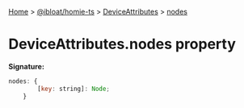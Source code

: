 [Home](./index) &gt; [@ibloat/homie-ts](./homie-ts.md) &gt; [DeviceAttributes](./homie-ts.deviceattributes.md) &gt; [nodes](./homie-ts.deviceattributes.nodes.md)

# DeviceAttributes.nodes property


**Signature:**
```javascript
nodes: {
        [key: string]: Node;
    }
```
